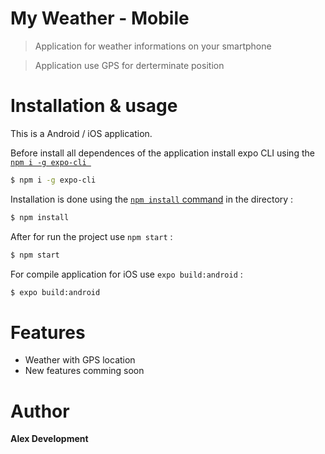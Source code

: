 # My Weather - Mobile
> Application for weather informations on your smartphone

> Application use GPS for derterminate position

# Installation & usage

This is a Android / iOS application.

Before install all dependences of the application install expo CLI using the [`npm i -g expo-cli `](https://www.npmjs.com/package/expo-cli)

```bash
$ npm i -g expo-cli
```

Installation is done using the [`npm install` command](https://docs.npmjs.com/getting-started/installing-npm-packages-locally) in the directory  :

```bash
$ npm install
```

After for run the project use ` npm start ` : 
```bash
$ npm start
```

For compile application for iOS use ` expo build:android ` : 
```bash
$ expo build:android
```

# Features

- Weather with GPS location
- New features comming soon

# Author

**Alex Development**
